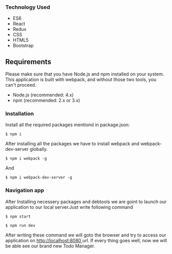 ### Technology Used

* ES6
* React
* Redux
* CSS
* HTML5
* Bootstrap

## Requirements

Please make sure that you have Node.js and npm installed on your system. This
application is built with webpack, and without those two tools, you can't proceed.

- Node.js (recommended: 4.x)
- npm (recommended: 2.x or 3.x)

### Installation

Install all the required packages mentiond in package.json:

```ssh
$ npm i

```

After installing all the packages we have to install webpack and webpack-dev-server globally.

```ssh
$ npm i webpack -g

```
And

```ssh
$ npm i webpack-dev-server -g

```

### Navigation app

After Installing necessery packages and debtools we are goint to launch our application to our local server.Just write following command

```ssh
$ npm start

```
```ssh
$ npm run dev

```
After writing these command we will goto the browser and try to access our
application on [http://localhost:8080 ](http://localhost:8080) url.
If every thing goes well, now we will be able see our brand new Todo Manager.
